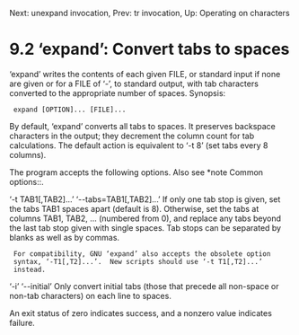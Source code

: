 Next: unexpand invocation,  Prev: tr invocation,  Up: Operating on characters

9.2 ‘expand’: Convert tabs to spaces
====================================

‘expand’ writes the contents of each given FILE, or standard input if
none are given or for a FILE of ‘-’, to standard output, with tab
characters converted to the appropriate number of spaces.  Synopsis:

     expand [OPTION]... [FILE]...

   By default, ‘expand’ converts all tabs to spaces.  It preserves
backspace characters in the output; they decrement the column count for
tab calculations.  The default action is equivalent to ‘-t 8’ (set tabs
every 8 columns).

   The program accepts the following options.  Also see *note Common
options::.

‘-t TAB1[,TAB2]...’
‘--tabs=TAB1[,TAB2]...’
     If only one tab stop is given, set the tabs TAB1 spaces apart
     (default is 8).  Otherwise, set the tabs at columns TAB1, TAB2, ...
     (numbered from 0), and replace any tabs beyond the last tab stop
     given with single spaces.  Tab stops can be separated by blanks as
     well as by commas.

     For compatibility, GNU ‘expand’ also accepts the obsolete option
     syntax, ‘-T1[,T2]...’.  New scripts should use ‘-t T1[,T2]...’
     instead.

‘-i’
‘--initial’
     Only convert initial tabs (those that precede all non-space or
     non-tab characters) on each line to spaces.

   An exit status of zero indicates success, and a nonzero value
indicates failure.

